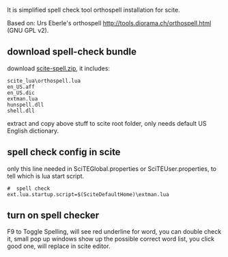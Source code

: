 It is simplified spell check tool orthospell installation for scite.

Based on: Urs Eberle's orthospell http://tools.diorama.ch/orthospell.html (GNU GPL v2).

## download spell-check bundle
download [scite-spell.zip](https://github.com/robertluwang/scite/blob/master/scite-spell.zip), it includes:
```
scite_lua\orthospell.lua
en_US.aff  
en_US.dic  
extman.lua  
hunspell.dll   
shell.dll
```
extract and copy above stuff to scite root folder, only needs default US English dictionary. 

## spell check config in scite
only this line needed in SciTEGlobal.properties or SciTEUser.properties, to tell which is lua start script.
```
#  spell check
ext.lua.startup.script=$(SciteDefaultHome)\extman.lua
```

## turn on spell checker
F9 to Toggle Spelling, will see red underline for word, you can double check it, small pop up windows show up the possible correct word list, you click good one, will replace in scite editor.
